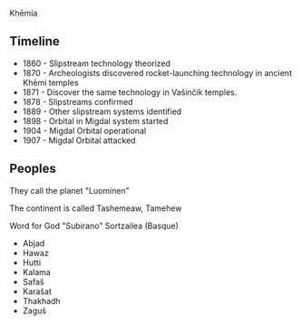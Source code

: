 Khēmía

## Timeline

* 1860 - Slipstream technology theorized
* 1870 - Archeologists discovered rocket-launching technology in ancient Khēmi temples
* 1871 - Discover the same technology in Vaŝinĉik temples.
* 1878 - Slipstreams confirmed
* 1889 - Other slipstream systems identified
* 1898 - Orbital in Migdal system started
* 1904 - Migdal Orbital operational
* 1907 - Migdal Orbital attacked

## Peoples

They call the planet "Luominen"

The continent is called Tashemeaw, Tamehew

Word for God "Subirano" Sortzailea (Basque)

* Abjad
* Hawaz
* Hutti
* Kalama
* Safaŝ
* Karaŝat
* Thakhadh
* Zaguŝ
